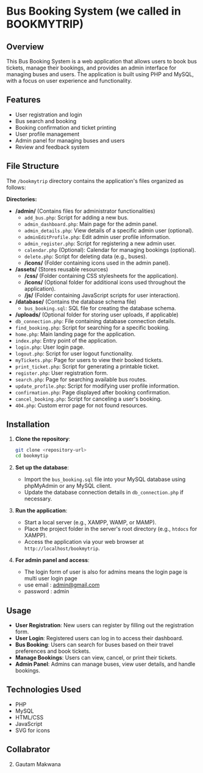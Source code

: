 # Bus Booking System (we called in BOOKMYTRIP)

## Overview
This Bus Booking System is a web application that allows users to book bus tickets, manage their bookings, and provides an admin interface for managing buses and users. The application is built using PHP and MySQL, with a focus on user experience and functionality.

## Features
- User registration and login
- Bus search and booking
- Booking confirmation and ticket printing
- User profile management
- Admin panel for managing buses and users
- Review and feedback system

## File Structure

The `/bookmytrip` directory contains the application's files organized as follows:

**Directories:**

* **/admin/** (Contains files for administrator functionalities)
    * `add_bus.php`: Script for adding a new bus.
    * `admin_dashboard.php`: Main page for the admin panel.
    * `admin_details.php`: View details of a specific admin user (optional).
    * `adminEditProfile.php`: Edit admin user profile information.
    * `admin_register.php`: Script for registering a new admin user.
    * `calendar.php` (Optional): Calendar for managing bookings (optional).
    * `delete.php`: Script for deleting data (e.g., buses).
    * **/icons/** (Folder containing icons used in the admin panel).
* **/assets/** (Stores reusable resources)
    * **/css/** (Folder containing CSS stylesheets for the application).
    * **/icons/** (Optional folder for additional icons used throughout the application).
    * **/js/** (Folder containing JavaScript scripts for user interaction).
* **/database/** (Contains the database schema file)
    * `bus_booking.sql`: SQL file for creating the database schema.
* **/uploads/** (Optional folder for storing user uploads, if applicable)
* `db_connection.php`: File containing database connection details.
* `find_booking.php`: Script for searching for a specific booking.
* `home.php`: Main landing page for the application.
* `index.php`: Entry point of the application.
* `login.php`: User login page.
* `logout.php`: Script for user logout functionality.
* `myTickets.php`: Page for users to view their booked tickets.
* `print_ticket.php`: Script for generating a printable ticket.
* `register.php`: User registration form.
* `search.php`: Page for searching available bus routes.
* `update_profile.php`: Script for modifying user profile information.
* `confirmation.php`: Page displayed after booking confirmation.
* `cancel_booking.php`: Script for canceling a user's booking.
* `404.php`: Custom error page for not found resources.


## Installation
1. **Clone the repository**:
   ```bash
   git clone <repository-url>
   cd bookmytip
   ```

2. **Set up the database**:
   - Import the `bus_booking.sql` file into your MySQL database using phpMyAdmin or any MySQL client.
   - Update the database connection details in `db_connection.php` if necessary.

3. **Run the application**:
   - Start a local server (e.g., XAMPP, WAMP, or MAMP).
   - Place the project folder in the server's root directory (e.g., `htdocs` for XAMPP).
   - Access the application via your web browser at `http://localhost/bookmytrip`.

4. **For admin panel and access**:
    - The login form of user is also for admins means the login page is multi user login page
    - use email : admin@gmail.com
    - password : admin

## Usage
- **User Registration**: New users can register by filling out the registration form.
- **User Login**: Registered users can log in to access their dashboard.
- **Bus Booking**: Users can search for buses based on their travel preferences and book tickets.
- **Manage Bookings**: Users can view, cancel, or print their tickets.
- **Admin Panel**: Admins can manage buses, view user details, and handle bookings.

## Technologies Used
- PHP
- MySQL
- HTML/CSS
- JavaScript
- SVG for icons


## Collabrator
2. Gautam Makwana
